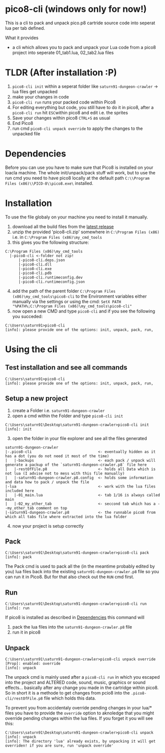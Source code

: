 # pico8-cli (windows only for now!)

This is a cli to pack and unpack pico.p8 cartride source code into seperat lua per tab defined.

What it provides
- a cli which allows you to pack and unpack your Lua code from a pico8 project into seperate 01_tab1.lua, 02_tab2.lua files

# TLDR (After installation :P)
1. `pico8-cli init` within a seperat folder like `saturn91-dungeon-crawler` -> lua files get unpacked
2. make your changes in code
3. `pico8-cli run` runs your packed code within Pico8
4. For editing everything but code, you still have to do it in pico8, after a `pico8-cli run` hit `ESC`within pico8 and edit i.e. the sprites
5. Save your changes within pico8 `CTRL+S` as usual
6. End Pico8
7. run cmd `pico8-cli unpack override` to apply the changes to the unpacked file

# Dependencies
Before you can use you have to make sure that Pico8 is installed on your loacla machine. The whole init/unpack/pack stuff will work, but to use the run cmd you need to have pico8 locally at the default path `C:\\Program Files (x86)\\PICO-8\\pico8.exe\` installed.

# Installation
To use the file globaly on your machine you need to install it manually.
1. download all the build files from the [latest release](https://github.com/Saturn91/pico8-cli/releases/tag/0.0.1)
2. unzip the provided 'pico8-cli.zip' somewhere in `C:\Program Files (x86)` i.e. in `C:\Program Files (x86)\my_cmd_tools`
3. this gives you the following structure:
```
C:\Program Files (x86)\my_cmd_tools
  |-pico8-cli <-folder not zip!
      |-pico8-cli.deps.json
      |-pico8-cli.dll
      |-pico8-cli.exe
      |-pico8-cli.pdb
      |-pico8-cli.runtimeconfig.dev
      |-pico8-cli.runtimeconfig.json
```
4. add the path of the parent folder `C:\Program Files (x86)\my_cmd_tools\pico8-cli` to the Environment variables either manually via the settings or using the cmd: `SetX PATH "%PATH%;C:\Program Files (x86)\my_cmd_tools\pico8-cli"`
5. now open a new CMD and type `pico8-cli` and if you see the following you succeded:
```
C:\Users\saturn91>pico8-cli
[info]: please provide one of the options: init, unpack, pack, run,
```

# Using the cli
## Test installation and see all commands
```
C:\Users\saturn91>pico8-cli
[info]: please provide one of the options: init, unpack, pack, run,
```
## Setup a new project
1. create a Folder i.e. `saturn91-dungeon-crawler`
2. open a cmd within the Folder and type `pico8-cli init`
```
C:\Users\saturn91\Desktop\saturn91-dungeon-crawler>pico8-cli init
[info]: init
```
3. open the folder in your file explorer and see all the files generated
```
saturn91-dungeon-crawler
|-.pico8-cli                              <- eventually hidden as it has a dot (you do not need it most of the time)
|   |-backups                             <- each pack / unpack will generate a packup of the `saturn91-dungeon-crawler.p8` file here
|   |-restOfFile.p8                       <- holds all Data which is not lua (I advise not to mess with this file manually)
|   |-saturn91-dungeon-crawler.p8.config  <- holds some information and data how to pack / unpack the file
|-lua                                     <- work with the lua files included here
|   |-01_main.lua                         <- tab 1/16 is always called main
|   |-02_my_other_tab                     <- seccond tab which has a --my_other_tab comment on top                     
|-saturn91-dungeon-crawler.p8             <- the runnable pico8 from which all tabs file where extracted into the lua folder
```
4. now your project is setup correctly

## Pack
```
C:\Users\saturn91\Desktop\saturn91-dungeon-crawler>pico8-cli pack
[info]: pack
```
The Pack cmd is used to pack all the (in the meantime probably edited by you) lua files back into the existing `saturn91-dungeon-crawler.p8` file so you can run it in Pico8.
But for that also check out the `RUN` cmd first.

## Run
```
C:\Users\saturn91\Desktop\saturn91-dungeon-crawler>pico8-cli run
[info]: run
```
If pico8 is installed as described in [Dependencies](#Dependencies) this command will 
1. pack the lua files into the `saturn91-dungeon-crawler.p8` file
2. run it in pico8

## Unpack
```
C:\Users\saturn91\saturn91-dungeon-crawler>pico8-cli unpack override
[Prop]: enabled: override
[info]: unpack
```
The unpack cmd is mainly used after a `pico8-cli run` in which you escaped into the project and ALTERED code, sound, music, graphics or sound effects... basically after any change you made in the cartridge within pico8.
So in short it is a methode to get changes from pcio8 into the `.pico8-cli/restOfFile.p8` file which holds this data.

To prevent you from accidentaly override pending changes in your lua/* files you have to provide the `override` option to aknoledge that you might override pending changes within the lua files. If you forget it you will see this:
```
C:\Users\saturn91\Desktop\saturn91-dungeon-crawler>pico8-cli unpack
[info]: unpack
[info]: The directory 'lua' already exists, by unpacking it will get overriden! if you are sure, run 'unpack override'
```

